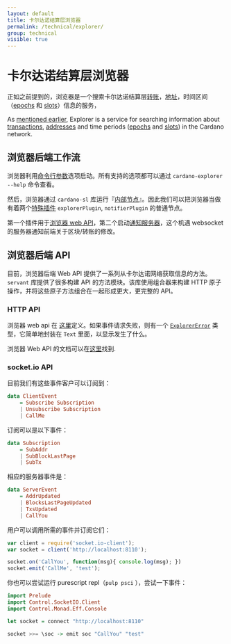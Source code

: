 ```yaml
---
layout: default
title: 卡尔达诺结算层浏览器
permalink: /technical/explorer/
group: technical
visible: true
---
```

<!-- Reviewed at ac0126b2753f1f5ca6fbfb555783fbeb1aa141bd -->

# 卡尔达诺结算层浏览器

正如之前提到的，浏览器是一个搜索卡尔达诺结算层[转账](/glossary/#转账)，[地址](/glossary/#address)，时间区间（[epochs](/glossary/#epoch) 和 [slots](/glossary/#slot)）信息的服务，

As [mentioned earlier](/cardano/explorer), Explorer is a service for searching
information about [transactions](/glossary/#transaction),
[addresses](/glossary/#address) and time periods ([epochs](/glossary/#epoch) and
[slots](/glossary/#slot)) in the Cardano network.

## 浏览器后端工作流


浏览器利用[命令行参数](https://github.com/input-output-hk/cardano-sl-explorer/blob/f64fb137415c03e8569129067a7798bb8a51456c/src/explorer/ExplorerOptions.hs#L25)选项启动。所有支持的选项都可以通过 `cardano-explorer --help` 命令查看。

然后，浏览器通过 `cardano-sl` 库运行『[内部节点](https://github.com/input-output-hk/cardano-sl-explorer/blob/f64fb137415c03e8569129067a7798bb8a51456c/src/explorer/Main.hs#L74)』。因此我们可以把浏览器当做有着两个[特殊插件](https://github.com/input-output-hk/cardano-sl-explorer/blob/f64fb137415c03e8569129067a7798bb8a51456c/src/explorer/Main.hs#L70) `explorerPlugin`, `notifierPlugin` 的普通节点。

第一个插件用于[浏览器 web API](https://github.com/input-output-hk/cardano-sl-explorer/blob/e343db1def575cc2a47d9168414c22c2599c50e6/src/Pos/Explorer/Web/Api.hs#L25)，第二个启动[通知服务器](https://github.com/input-output-hk/cardano-sl-explorer/blob/e343db1def575cc2a47d9168414c22c2599c50e6/src/Pos/Explorer/Socket/App.hs#L164)，这个机遇 websocket 的服务器通知前端关于区块/转账的修改。


## 浏览器后端 API

目前，浏览器后端 Web API 提供了一系列从卡尔达诺网络获取信息的方法。`servant` 库提供了很多构建 API 的方法模块。该库使用组合器来构建 HTTP 原子操作，并将这些原子方法组合在一起形成更大，更完整的 API。

### HTTP API

浏览器 web api 在 [这里](https://github.com/input-output-hk/cardano-sl-explorer/blob/f64fb137415c03e8569129067a7798bb8a51456c/src/Pos/Explorer/Web/Api.hs#L25)定义。如果事件请求失败，则有一个 [`ExplorerError`](https://github.com/input-output-hk/cardano-sl-explorer/blob/f64fb137415c03e8569129067a7798bb8a51456c/src/Pos/Explorer/Web/Error.hs#L11) 类型，它简单地封装在 `Text` 里面，以显示发生了什么。

浏览器 Web API 的文档可以在[这里](https://cardanodocs.com/technical/explorer/api/)找到.


### socket.io API

目前我们有这些事件客户可以订阅到：


``` haskell
data ClientEvent
    = Subscribe Subscription
    | Unsubscribe Subscription
    | CallMe
```

订阅可以是以下事件：

``` haskell
data Subscription
    = SubAddr
    | SubBlockLastPage
    | SubTx
```

相应的服务器事件是：

``` haskell
data ServerEvent
    = AddrUpdated
    | BlocksLastPageUpdated
    | TxsUpdated
    | CallYou
```


用户可以调用所需的事件并订阅它们：

``` js
var client = require('socket.io-client');
var socket = client('http://localhost:8110');

socket.on('CallYou', function(msg){ console.log(msg); })
socket.emit('CallMe', 'test');
```

你也可以尝试运行 purescript repl（`pulp psci` ），尝试一下事件：


``` purescript
import Prelude
import Control.SocketIO.Client
import Control.Monad.Eff.Console

let socket = connect "http://localhost:8110"

socket >>= \soc -> emit soc "CallYou" "test"
```
